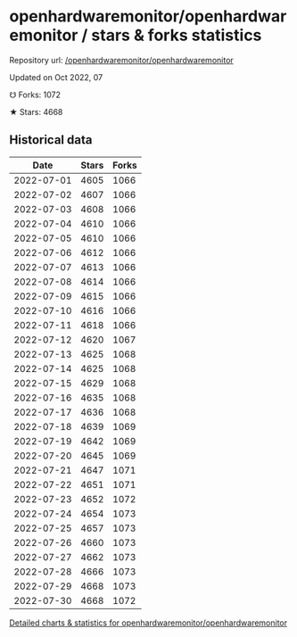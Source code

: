 # openhardwaremonitor/openhardwaremonitor / stars & forks statistics

Repository url: [/openhardwaremonitor/openhardwaremonitor](https://github.com/openhardwaremonitor/openhardwaremonitor)

Updated on Oct 2022, 07

☋ Forks: 1072

★ Stars: 4668

## Historical data
| Date | Stars | Forks |
|------|-------|-------|
| 2022-07-01 | 4605 | 1066 | 
| 2022-07-02 | 4607 | 1066 | 
| 2022-07-03 | 4608 | 1066 | 
| 2022-07-04 | 4610 | 1066 | 
| 2022-07-05 | 4610 | 1066 | 
| 2022-07-06 | 4612 | 1066 | 
| 2022-07-07 | 4613 | 1066 | 
| 2022-07-08 | 4614 | 1066 | 
| 2022-07-09 | 4615 | 1066 | 
| 2022-07-10 | 4616 | 1066 | 
| 2022-07-11 | 4618 | 1066 | 
| 2022-07-12 | 4620 | 1067 | 
| 2022-07-13 | 4625 | 1068 | 
| 2022-07-14 | 4625 | 1068 | 
| 2022-07-15 | 4629 | 1068 | 
| 2022-07-16 | 4635 | 1068 | 
| 2022-07-17 | 4636 | 1068 | 
| 2022-07-18 | 4639 | 1069 | 
| 2022-07-19 | 4642 | 1069 | 
| 2022-07-20 | 4645 | 1069 | 
| 2022-07-21 | 4647 | 1071 | 
| 2022-07-22 | 4651 | 1071 | 
| 2022-07-23 | 4652 | 1072 | 
| 2022-07-24 | 4654 | 1073 | 
| 2022-07-25 | 4657 | 1073 | 
| 2022-07-26 | 4660 | 1073 | 
| 2022-07-27 | 4662 | 1073 | 
| 2022-07-28 | 4666 | 1073 | 
| 2022-07-29 | 4668 | 1073 | 
| 2022-07-30 | 4668 | 1072 | 


[Detailed charts & statistics for openhardwaremonitor/openhardwaremonitor](https://reviewgithub.com/rep/openhardwaremonitor/openhardwaremonitor)
